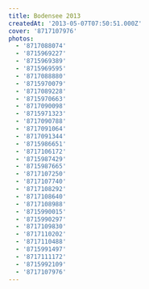 ```yaml
---
title: Bodensee 2013
createdAt: '2013-05-07T07:50:51.000Z'
cover: '8717107976'
photos:
  - '8717088074'
  - '8715969227'
  - '8715969389'
  - '8715969595'
  - '8717088880'
  - '8715970079'
  - '8717089228'
  - '8715970663'
  - '8717090098'
  - '8715971323'
  - '8717090788'
  - '8717091064'
  - '8717091344'
  - '8715986651'
  - '8717106172'
  - '8715987429'
  - '8715987665'
  - '8717107250'
  - '8717107740'
  - '8717108292'
  - '8717108640'
  - '8717108988'
  - '8715990015'
  - '8715990297'
  - '8717109830'
  - '8717110202'
  - '8717110488'
  - '8715991497'
  - '8717111172'
  - '8715992109'
  - '8717107976'
---
```


